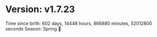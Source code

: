 # Version: v1.7.23
Time since birth: 602 days, 14448 hours, 866880 minutes, 52012800 seconds
Season: Spring 🌸
